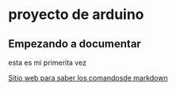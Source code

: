 # proyecto de arduino
## Empezando a documentar
esta es mi primerita vez

[Sitio web para saber los comandosde markdown](https://guides.github.com/pdfs/markdown-cheatsheet-online.pdf)
